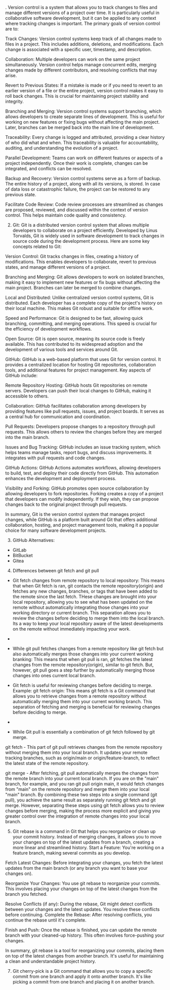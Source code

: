 . Version control is a system that allows you to track changes to files and manage different versions of a project over time. It is particularly useful in collaborative software development, but it can be applied to any context where tracking changes is important. The primary goals of version control are to:

Track Changes: Version control systems keep track of all changes made to files in a project. This includes additions, deletions, and modifications. Each change is associated with a specific user, timestamp, and description.

Collaboration: Multiple developers can work on the same project simultaneously. Version control helps manage concurrent edits, merging changes made by different contributors, and resolving conflicts that may arise.

Revert to Previous States: If a mistake is made or if you need to revert to an earlier version of a file or the entire project, version control makes it easy to roll back changes. This is crucial for maintaining project stability and integrity.

Branching and Merging: Version control systems support branching, which allows developers to create separate lines of development. This is useful for working on new features or fixing bugs without affecting the main project. Later, branches can be merged back into the main line of development.

Traceability: Every change is logged and attributed, providing a clear history of who did what and when. This traceability is valuable for accountability, auditing, and understanding the evolution of a project.

Parallel Development: Teams can work on different features or aspects of a project independently. Once their work is complete, changes can be integrated, and conflicts can be resolved.

Backup and Recovery: Version control systems serve as a form of backup. The entire history of a project, along with all its versions, is stored. In case of data loss or catastrophic failure, the project can be restored to any previous state.

Facilitate Code Review: Code review processes are streamlined as changes are proposed, reviewed, and discussed within the context of version control. This helps maintain code quality and consistency.

2. Git:
Git is a distributed version control system that allows multiple developers to collaborate on a project efficiently. Developed by Linus Torvalds, Git is widely used in software development to track changes in source code during the development process. Here are some key concepts related to Git:

Version Control:
Git tracks changes in files, creating a history of modifications. This enables developers to collaborate, revert to previous states, and manage different versions of a project.

Branching and Merging:
Git allows developers to work on isolated branches, making it easy to implement new features or fix bugs without affecting the main project. Branches can later be merged to combine changes.

Local and Distributed:
Unlike centralized version control systems, Git is distributed. Each developer has a complete copy of the project's history on their local machine. This makes Git robust and suitable for offline work.

Speed and Performance:
Git is designed to be fast, allowing quick branching, committing, and merging operations. This speed is crucial for the efficiency of development workflows.

Open Source:
Git is open source, meaning its source code is freely available. This has contributed to its widespread adoption and the development of various tools and services around Git.

GitHub:
GitHub is a web-based platform that uses Git for version control. It provides a centralized location for hosting Git repositories, collaboration tools, and additional features for project management. Key aspects of GitHub include:

Remote Repository Hosting:
GitHub hosts Git repositories on remote servers. Developers can push their local changes to GitHub, making it accessible to others.

Collaboration:
GitHub facilitates collaboration among developers by providing features like pull requests, issues, and project boards. It serves as a central hub for communication and coordination.

Pull Requests:
Developers propose changes to a repository through pull requests. This allows others to review the changes before they are merged into the main branch.

Issues and Bug Tracking:
GitHub includes an issue tracking system, which helps teams manage tasks, report bugs, and discuss improvements. It integrates with pull requests and code changes.

GitHub Actions:
GitHub Actions automates workflows, allowing developers to build, test, and deploy their code directly from GitHub. This automation enhances the development and deployment process.

Visibility and Forking:
GitHub promotes open source collaboration by allowing developers to fork repositories. Forking creates a copy of a project that developers can modify independently. If they wish, they can propose changes back to the original project through pull requests.

In summary, Git is the version control system that manages project changes, while GitHub is a platform built around Git that offers additional collaboration, hosting, and project management tools, making it a popular choice for many software development projects.

3. GitHub Alternatives:
- GitLab
- BitBucket
- Gitea

4. Differences between git fetch and git pull
- Git fetch changes from remote repository to local repository: This means that when Git fetch is ran, git contacts the remote repository(origin) and fetches any new changes, branches, or tags that have been added to the remote since the last fetch. THese changes are brought into your local repository, allowing you to see what has been updated on the remote without automatically integrating those changes into your working directory or current branch. This separation allows you to review the changes before deciding to merge them into the local branch. Its a way to keep your local repository aware of the latest developments on the remote without immediately impacting your work.
- 
- While git pull fetches changes from a remote repository like git fetch but also automatically merges those changes into your current working branking: This means that when git pull is ran, git fetches the latest changes from the remote repository(origin), similar to git fetch. But, however, git pull goes a step further by automatically merging those changes into ones current local branch.

- Git fetch is useful for reviewing changes before deciding to merge. Example: git fetch origin: This means git fetch is a Git command that allows you to retrieve changes from a remote repository without automatically merging them into your current working branch. This separation of fetching and merging is beneficial for reviewing changes before deciding to merge.
- 
- While Git pull is essentially a combination of git fetch followed by git merge.
  
git fetch - This part of git pull retrieves changes from the remote repository without merging them into your local branch.
It updates your remote tracking branches, such as origin/main or origin/feature-branch, to reflect the latest state of the remote repository.

git merge - After fetching, git pull automatically merges the changes from the remote branch into your current local branch.
If you are on the "main" branch, for example, and you ran git pull origin main, it would fetch changes from "main" on the remote repository and merge them into your local "main" branch.
By combining these two steps into a single command (git pull), you achieve the same result as separately running git fetch and git merge. However, separating these steps using git fetch allows you to review changes before merging, making the process more explicit and giving you greater control over the integration of remote changes into your local branch.

5. Git rebase is a command in Git that helps you reorganize or clean up your commit history. Instead of merging changes, it allows you to move your changes on top of the latest updates from a branch, creating a more linear and streamlined history.
Start a Feature: You're working on a feature branch, making several commits as you develop.

Fetch Latest Changes: Before integrating your changes, you fetch the latest updates from the main branch (or any branch you want to base your changes on).

Reorganize Your Changes: You use git rebase to reorganize your commits. This involves placing your changes on top of the latest changes from the branch you fetched.

Resolve Conflicts (if any): During the rebase, Git might detect conflicts between your changes and the latest updates. You resolve these conflicts before continuing.
Complete the Rebase: After resolving conflicts, you continue the rebase until it's complete.

Finish and Push: Once the rebase is finished, you can update the remote branch with your cleaned-up history. This often involves force-pushing your changes.

In summary, git rebase is a tool for reorganizing your commits, placing them on top of the latest changes from another branch. It's useful for maintaining a clean and understandable project history.

7. Git cherry-pick is a Git command that allows you to copy a specific commit from one branch and apply it onto another branch. It's like picking a commit from one branch and placing it on another branch.
